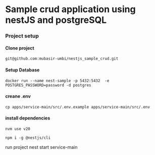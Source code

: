 # Sample crud application using nestJS and postgreSQL

### Project setup

#### Clone project

`git@github.com:mubasir-umbi/nestjs_sample_crud.git`

#### Setup Database

`docker run --name nest-sample -p 5432:5432  -e POSTGRES_PASSWORD=password -d postgres`

#### creane .env

`cp apps/service-main/src/.env.example apps/service-main/src/.env`

#### install dependencies

`nvm use v20`

`npm i -g @nestjs/cli`

run project
nest start service-main

